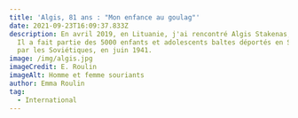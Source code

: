 ```yaml
---
title: 'Algis, 81 ans : "Mon enfance au goulag"'
date: 2021-09-23T16:09:37.833Z
description: En avril 2019, en Lituanie, j'ai rencontré Algis Stakenas, 81 ans.
  Il a fait partie des 5000 enfants et adolescents baltes déportés en Sibérie
  par les Soviétiques, en juin 1941.
image: /img/algis.jpg
imageCredit: E. Roulin
imageAlt: Homme et femme souriants
author: Emma Roulin
tag:
  - International
---
```

